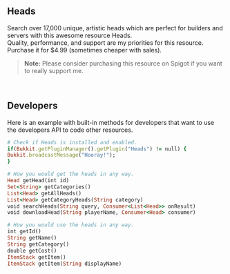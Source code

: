 ## Heads
Search over 17,000 unique, artistic heads which are perfect for builders and servers with this awesome resource Heads.</br>
Quality, performance, and support are my priorities for this resource. Purchase it for $4.99 (sometimes cheaper with sales).
> **Note:**  Please consider purchasing this resource on Spigot if you want to really support me.
</br>

## Developers
Here is an example with built-in methods for developers that want to use the developers API to code other resources.
```ruby
# Check if Heads is installed and enabled.
if(Bukkit.getPluginManager().getPlugin("Heads") != null) {
Bukkit.broadcastMessage("Hooray!");
}

# How you would get the heads in any way.
Head getHead(int id)
Set<String> getCategories()
List<Head> getAllHeads()
List<Head> getCategoryHeads(String category)
void searchHeads(String query, Consumer<List<Head>> onResult)
void downloadHead(String playerName, Consumer<Head> consumer)

# How you would use the heads in any way.
int getId()
String getName()
String getCategory()
double getCost()
ItemStack getItem()
ItemStack getItem(String displayName)
```